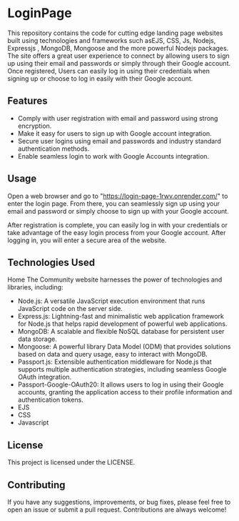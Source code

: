 # LoginPage


This repository contains the code for cutting edge landing page websites built using technologies and frameworks such asEJS, CSS, Js, Nodejs, Expressjs , MongoDB, Mongoose and the more powerful Nodejs packages. The site offers a great user experience to connect by allowing users to sign up using their email and passwords or simply through their Google account.
Once registered, Users can easily log in using their credentials when signing up or choose to log in easily with their Google account.



## Features

- Comply with user registration with email and password using strong encryption.
- Make it easy for users to sign up with Google account integration.
- Secure user logins using email and passwords and industry standard authentication methods.
- Enable seamless login to work with Google Accounts integration.

  

## Usage

Open a web browser and go to "https://login-page-1rwv.onrender.com/" to enter the login page.
From there, you can seamlessly sign up using your email and password or simply choose to sign up with your Google account.

After registration is complete, you can easily log in with your credentials or take advantage of the easy login process from your Google account. After logging in, you will enter a secure area of ​​the website.


## Technologies Used

Home The Community website harnesses the power of technologies and libraries, including:

- Node.js: A versatile JavaScript execution environment that runs JavaScript code on the server side.
- Express.js: Lightning-fast and minimalistic web application framework for Node.js that helps rapid development of powerful web applications.
- MongoDB: A scalable and flexible NoSQL database for persistent user data storage.
- Mongoose: A powerful library Data Model (ODM) that provides solutions based on data and query usage, easy to interact with MongoDB.
- Passport.js: Extensible authentication middleware for Node.js that supports multiple authentication strategies, including seamless Google OAuth integration.
- Passport-Google-OAuth20: It allows users to log in using their Google accounts, granting the application access to their profile information and authentication tokens. 
- EJS
- CSS
- Javascript


## License

This project is licensed under the LICENSE.


## Contributing

If you have any suggestions, improvements, or bug fixes, please feel free to open an issue or submit a pull request. Contributions are always welcome!
